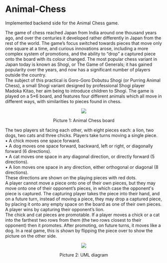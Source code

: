# Animal-Chess
Implemented backend side for the Animal Chess game.  

The game of chess reached Japan from India around one thousand years ago, and over the centuries it developed rather differently in Japan from the rest of the world. The game’s focus switched towards pieces that move only one square at a time, and curious innovations arose, including a more complex system of promotions, and the ability to “drop” a captured piece onto the board with its colour changed. The most popular chess variant in Japan today is known as Shogi, or The Game of Generals; it has gained popularity over the years, and now has a significant number of players outside the country.  
The subject of this practical is Goro-Goro Dobutsu Shogi (or Purring Animal Chess), a small Shogi variant designed by professional Shogi player Madoka Kitao, her aim being to introduce children to Shogi. The game is played on a 5×6 board, and features four different animals which all move in different ways, with similarities to pieces found in chess.

<div align='center'>
<img src="https://user-images.githubusercontent.com/81230042/145485766-6f16e08d-f7dc-4655-b000-717eb9e7a0d4.png" />
	
Picture 1: 	Animal Chess board
</div> 

The two players sit facing each other, with eight pieces each: a lion, two dogs, two cats and three chicks. Players take turns moving a single piece.  
• A chick moves one space forward.  
• A dog moves one space forward, backward, left or right, or diagonally forward (6 directions).  
• A cat moves one space in any diagonal direction, or directly forward (5 directions).  
• A lion moves one space in any direction, either orthogonal or diagonal (8 directions).  
These directions are shown on the playing pieces with red dots.  
A player cannot move a piece onto one of their own pieces, but they may move onto one of their opponent’s pieces, in which case the opponent's piece is captured. The capturing player takes the piece into their hand, and on a future turn, instead of moving a piece, they may drop a captured piece, by placing it onto any empty space on the board as one of their own pieces. A player wins by capturing their opponent’s lion.  
The chick and cat pieces are promotable. If a player moves a chick or a cat into the farthest two rows from them (the two rows closest to their opponent) then it promotes. After promoting, on future turns, it moves like a dog. In a real game, this is shown by flipping the piece over to show the picture on the other side.  

<div align='center'>
<img src="https://user-images.githubusercontent.com/81230042/145486500-9b67a562-0260-4bd8-9a83-85e979ddb465.png" />
	
Picture 2: 	UML diagram
</div> 
